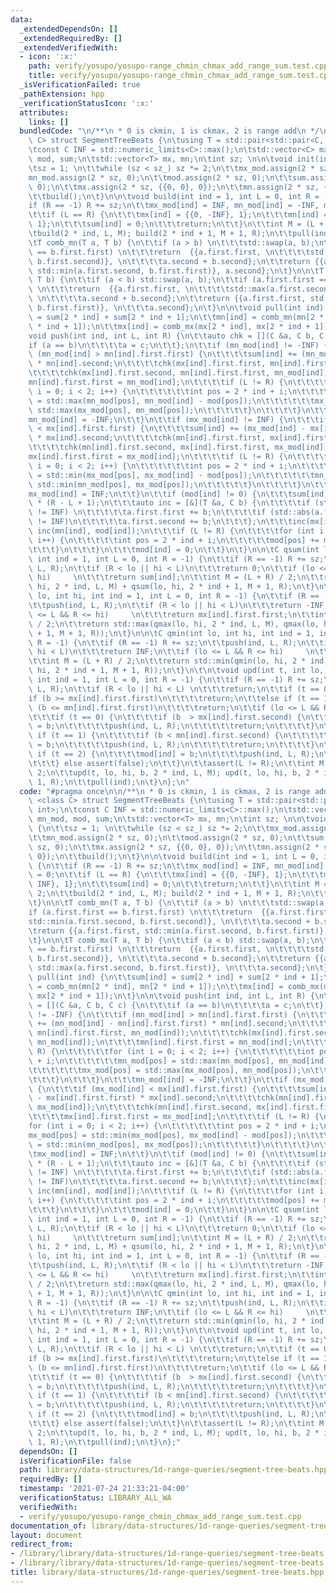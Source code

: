 ```yaml
---
data:
  _extendedDependsOn: []
  _extendedRequiredBy: []
  _extendedVerifiedWith:
  - icon: ':x:'
    path: verify/yosupo/yosupo-range_chmin_chmax_add_range_sum.test.cpp
    title: verify/yosupo/yosupo-range_chmin_chmax_add_range_sum.test.cpp
  _isVerificationFailed: true
  _pathExtension: hpp
  _verificationStatusIcon: ':x:'
  attributes:
    links: []
  bundledCode: "\n/**\n * 0 is ckmin, 1 is ckmax, 2 is range add\n */\ntemplate <class\
    \ C> struct SegmentTreeBeats {\n\tusing T = std::pair<std::pair<C, C>, int>;\n\
    \tconst C INF = std::numeric_limits<C>::max();\n\tstd::vector<C> mx_mod, mn_mod,\
    \ mod, sum;\n\tstd::vector<T> mx, mn;\n\tint sz; \n\n\tvoid init(int sz_) {\n\t\
    \tsz = 1; \n\t\twhile (sz < sz_) sz *= 2;\n\t\tmx_mod.assign(2 * sz, 0);\n\t\t\
    mn_mod.assign(2 * sz, 0);\n\t\tmod.assign(2 * sz, 0);\n\t\tsum.assign(2 * sz,\
    \ 0);\n\t\tmx.assign(2 * sz, {{0, 0}, 0});\n\t\tmn.assign(2 * sz, {{0, 0}, 0});\n\
    \t\tbuild();\n\t}\n\n\tvoid build(int ind = 1, int L = 0, int R = -1) {\n\t\t\
    if (R == -1) R += sz;\n\t\tmx_mod[ind] = INF, mn_mod[ind] = -INF, mod[ind] = 0;\n\
    \t\tif (L == R) {\n\t\t\tmx[ind] = {{0, -INF}, 1};\n\t\t\tmn[ind] = {{0, INF},\
    \ 1};\n\t\t\tsum[ind] = 0;\n\t\t\treturn;\n\t\t}\n\t\tint M = (L + R) / 2;\n\t\
    \tbuild(2 * ind, L, M); build(2 * ind + 1, M + 1, R);\n\t\tpull(ind);\n\t}\n\n\
    \tT comb_mn(T a, T b) {\n\t\tif (a > b) \n\t\t\tstd::swap(a, b);\n\t\tif (a.first.first\
    \ == b.first.first) \n\t\t\treturn  {{a.first.first, \n\t\t\t\tstd::min(a.first.second,\
    \ b.first.second)}, \n\t\t\t\ta.second + b.second};\n\t\treturn {{a.first.first,\
    \ std::min(a.first.second, b.first.first)}, a.second};\n\t}\n\n\tT comb_mx(T a,\
    \ T b) {\n\t\tif (a < b) std::swap(a, b);\n\t\tif (a.first.first == b.first.first)\
    \ \n\t\t\treturn  {{a.first.first, \n\t\t\t\tstd::max(a.first.second, b.first.second)},\
    \ \n\t\t\t\ta.second + b.second};\n\t\treturn {{a.first.first, std::max(a.first.second,\
    \ b.first.first)}, \n\t\t\ta.second};\n\t}\n\n\tvoid pull(int ind) {\n\t\tsum[ind]\
    \ = sum[2 * ind] + sum[2 * ind + 1];\n\t\tmn[ind] = comb_mn(mn[2 * ind], mn[2\
    \ * ind + 1]);\n\t\tmx[ind] = comb_mx(mx[2 * ind], mx[2 * ind + 1]);\n\t}\n\n\t\
    void push(int ind, int L, int R) {\n\t\tauto chk = [](C &a, C b, C c) {\n\t\t\t\
    if (a == b)\n\t\t\t\ta = c;\n\t\t};\n\t\tif (mn_mod[ind] != -INF) {\n\t\t\tif\
    \ (mn_mod[ind] > mn[ind].first.first) {\n\t\t\t\tsum[ind] += (mn_mod[ind] - mn[ind].first.first)\
    \ * mn[ind].second;\n\t\t\t\tchk(mx[ind].first.first, mn[ind].first.first, mn_mod[ind]);\n\
    \t\t\t\tchk(mx[ind].first.second, mn[ind].first.first, mn_mod[ind]);\n\t\t\t\t\
    mn[ind].first.first = mn_mod[ind];\n\t\t\t\tif (L != R) {\n\t\t\t\t\tfor (int\
    \ i = 0; i < 2; i++) {\n\t\t\t\t\t\tint pos = 2 * ind + i;\n\t\t\t\t\t\tmn_mod[pos]\
    \ = std::max(mn_mod[pos], mn_mod[ind] - mod[pos]);\n\t\t\t\t\t\tmx_mod[pos] =\
    \ std::max(mx_mod[pos], mn_mod[pos]);\n\t\t\t\t\t}\n\t\t\t\t}\n\t\t\t}\n\t\t\t\
    mn_mod[ind] = -INF;\n\t\t}\n\t\tif (mx_mod[ind] != INF) {\n\t\t\tif (mx_mod[ind]\
    \ < mx[ind].first.first) {\n\t\t\t\tsum[ind] += (mx_mod[ind] - mx[ind].first.first)\
    \ * mx[ind].second;\n\t\t\t\tchk(mn[ind].first.first, mx[ind].first.first, mx_mod[ind]);\n\
    \t\t\t\tchk(mn[ind].first.second, mx[ind].first.first, mx_mod[ind]);\n\t\t\t\t\
    mx[ind].first.first = mx_mod[ind];\n\t\t\t\tif (L != R) {\n\t\t\t\t\tfor (int\
    \ i = 0; i < 2; i++) {\n\t\t\t\t\t\tint pos = 2 * ind + i;\n\t\t\t\t\t\tmx_mod[pos]\
    \ = std::min(mx_mod[pos], mx_mod[ind] - mod[pos]);\n\t\t\t\t\t\tmn_mod[pos] =\
    \ std::min(mn_mod[pos], mx_mod[pos]);\n\t\t\t\t\t}\n\t\t\t\t}\n\t\t\t}\n\t\t\t\
    mx_mod[ind] = INF;\n\t\t}\n\t\tif (mod[ind] != 0) {\n\t\t\tsum[ind] += mod[ind]\
    \ * (R - L + 1);\n\t\t\tauto inc = [&](T &a, C b) {\n\t\t\t\tif (std::abs(a.first.first)\
    \ != INF) \n\t\t\t\t\ta.first.first += b;\n\t\t\t\tif (std::abs(a.first.second)\
    \ != INF)\n\t\t\t\t\ta.first.second += b;\n\t\t\t};\n\t\t\tinc(mx[ind], mod[ind]);\
    \ inc(mn[ind], mod[ind]);\n\t\t\tif (L != R) {\n\t\t\t\tfor (int i = 0; i < 2;\
    \ i++) {\n\t\t\t\t\tint pos = 2 * ind + i;\n\t\t\t\t\tmod[pos] += mod[ind];\n\t\
    \t\t\t}\n\t\t\t}\n\t\t\tmod[ind] = 0;\n\t\t}\n\t}\n\n\tC qsum(int lo, int hi,\
    \ int ind = 1, int L = 0, int R = -1) {\n\t\tif (R == -1) R += sz;\n\t\tpush(ind,\
    \ L, R);\n\t\tif (R < lo || hi < L)\n\t\t\treturn 0;\n\t\tif (lo <= L && R <=\
    \ hi)     \n\t\t\treturn sum[ind];\n\t\tint M = (L + R) / 2;\n\t\treturn qsum(lo,\
    \ hi, 2 * ind, L, M) + qsum(lo, hi, 2 * ind + 1, M + 1, R);\n\t}\n\n\tC qmax(int\
    \ lo, int hi, int ind = 1, int L = 0, int R = -1) {\n\t\tif (R == -1) R += sz;\n\
    \t\tpush(ind, L, R);\n\t\tif (R < lo || hi < L)\n\t\t\treturn -INF;\n\t\tif (lo\
    \ <= L && R <= hi)     \n\t\t\treturn mx[ind].first.first;\n\t\tint M = (L + R)\
    \ / 2;\n\t\treturn std::max(qmax(lo, hi, 2 * ind, L, M), qmax(lo, hi, 2 * ind\
    \ + 1, M + 1, R));\n\t}\n\n\tC qmin(int lo, int hi, int ind = 1, int L = 0, int\
    \ R = -1) {\n\t\tif (R == -1) R += sz;\n\t\tpush(ind, L, R);\n\t\tif (R < lo ||\
    \ hi < L)\n\t\t\treturn INF;\n\t\tif (lo <= L && R <= hi)     \n\t\t\treturn mn[ind].first.first;\n\
    \t\tint M = (L + R) / 2;\n\t\treturn std::min(qmin(lo, hi, 2 * ind, L, M), qmin(lo,\
    \ hi, 2 * ind + 1, M + 1, R));\n\t}\n\t\n\tvoid upd(int t, int lo, int hi, C b,\
    \ int ind = 1, int L = 0, int R = -1) {\n\t\tif (R == -1) R += sz;\n\t\tpush(ind,\
    \ L, R);\n\t\tif (R < lo || hi < L) \n\t\t\treturn;\n\t\tif (t == 0) \n\t\t\t\
    if (b >= mx[ind].first.first)\n\t\t\t\treturn;\n\t\telse if (t == 1)\n\t\t\tif\
    \ (b <= mn[ind].first.first)\n\t\t\t\treturn;\n\t\tif (lo <= L && R <= hi) {\n\
    \t\t\tif (t == 0) {\n\t\t\t\tif (b  > mx[ind].first.second) {\n\t\t\t\t\tmx_mod[ind]\
    \ = b;\n\t\t\t\t\tpush(ind, L, R);\n\t\t\t\t\treturn;\n\t\t\t\t}\n\t\t\t} else\
    \ if (t == 1) {\n\t\t\t\tif (b < mn[ind].first.second) {\n\t\t\t\t\tmn_mod[ind]\
    \ = b;\n\t\t\t\t\tpush(ind, L, R);\n\t\t\t\t\treturn;\n\t\t\t\t}\n\t\t\t} else\
    \ if (t == 2) {\n\t\t\t\tmod[ind] = b;\n\t\t\t\tpush(ind, L, R);\n\t\t\t\treturn;\n\
    \t\t\t} else assert(false);\n\t\t}\n\t\tassert(L != R);\n\t\tint M = (L + R) /\
    \ 2;\n\t\tupd(t, lo, hi, b, 2 * ind, L, M); upd(t, lo, hi, b, 2 * ind + 1, M +\
    \ 1, R);\n\t\tpull(ind);\n\t}\n};\n"
  code: "#pragma once\n\n/**\n * 0 is ckmin, 1 is ckmax, 2 is range add\n */\ntemplate\
    \ <class C> struct SegmentTreeBeats {\n\tusing T = std::pair<std::pair<C, C>,\
    \ int>;\n\tconst C INF = std::numeric_limits<C>::max();\n\tstd::vector<C> mx_mod,\
    \ mn_mod, mod, sum;\n\tstd::vector<T> mx, mn;\n\tint sz; \n\n\tvoid init(int sz_)\
    \ {\n\t\tsz = 1; \n\t\twhile (sz < sz_) sz *= 2;\n\t\tmx_mod.assign(2 * sz, 0);\n\
    \t\tmn_mod.assign(2 * sz, 0);\n\t\tmod.assign(2 * sz, 0);\n\t\tsum.assign(2 *\
    \ sz, 0);\n\t\tmx.assign(2 * sz, {{0, 0}, 0});\n\t\tmn.assign(2 * sz, {{0, 0},\
    \ 0});\n\t\tbuild();\n\t}\n\n\tvoid build(int ind = 1, int L = 0, int R = -1)\
    \ {\n\t\tif (R == -1) R += sz;\n\t\tmx_mod[ind] = INF, mn_mod[ind] = -INF, mod[ind]\
    \ = 0;\n\t\tif (L == R) {\n\t\t\tmx[ind] = {{0, -INF}, 1};\n\t\t\tmn[ind] = {{0,\
    \ INF}, 1};\n\t\t\tsum[ind] = 0;\n\t\t\treturn;\n\t\t}\n\t\tint M = (L + R) /\
    \ 2;\n\t\tbuild(2 * ind, L, M); build(2 * ind + 1, M + 1, R);\n\t\tpull(ind);\n\
    \t}\n\n\tT comb_mn(T a, T b) {\n\t\tif (a > b) \n\t\t\tstd::swap(a, b);\n\t\t\
    if (a.first.first == b.first.first) \n\t\t\treturn  {{a.first.first, \n\t\t\t\t\
    std::min(a.first.second, b.first.second)}, \n\t\t\t\ta.second + b.second};\n\t\
    \treturn {{a.first.first, std::min(a.first.second, b.first.first)}, a.second};\n\
    \t}\n\n\tT comb_mx(T a, T b) {\n\t\tif (a < b) std::swap(a, b);\n\t\tif (a.first.first\
    \ == b.first.first) \n\t\t\treturn  {{a.first.first, \n\t\t\t\tstd::max(a.first.second,\
    \ b.first.second)}, \n\t\t\t\ta.second + b.second};\n\t\treturn {{a.first.first,\
    \ std::max(a.first.second, b.first.first)}, \n\t\t\ta.second};\n\t}\n\n\tvoid\
    \ pull(int ind) {\n\t\tsum[ind] = sum[2 * ind] + sum[2 * ind + 1];\n\t\tmn[ind]\
    \ = comb_mn(mn[2 * ind], mn[2 * ind + 1]);\n\t\tmx[ind] = comb_mx(mx[2 * ind],\
    \ mx[2 * ind + 1]);\n\t}\n\n\tvoid push(int ind, int L, int R) {\n\t\tauto chk\
    \ = [](C &a, C b, C c) {\n\t\t\tif (a == b)\n\t\t\t\ta = c;\n\t\t};\n\t\tif (mn_mod[ind]\
    \ != -INF) {\n\t\t\tif (mn_mod[ind] > mn[ind].first.first) {\n\t\t\t\tsum[ind]\
    \ += (mn_mod[ind] - mn[ind].first.first) * mn[ind].second;\n\t\t\t\tchk(mx[ind].first.first,\
    \ mn[ind].first.first, mn_mod[ind]);\n\t\t\t\tchk(mx[ind].first.second, mn[ind].first.first,\
    \ mn_mod[ind]);\n\t\t\t\tmn[ind].first.first = mn_mod[ind];\n\t\t\t\tif (L !=\
    \ R) {\n\t\t\t\t\tfor (int i = 0; i < 2; i++) {\n\t\t\t\t\t\tint pos = 2 * ind\
    \ + i;\n\t\t\t\t\t\tmn_mod[pos] = std::max(mn_mod[pos], mn_mod[ind] - mod[pos]);\n\
    \t\t\t\t\t\tmx_mod[pos] = std::max(mx_mod[pos], mn_mod[pos]);\n\t\t\t\t\t}\n\t\
    \t\t\t}\n\t\t\t}\n\t\t\tmn_mod[ind] = -INF;\n\t\t}\n\t\tif (mx_mod[ind] != INF)\
    \ {\n\t\t\tif (mx_mod[ind] < mx[ind].first.first) {\n\t\t\t\tsum[ind] += (mx_mod[ind]\
    \ - mx[ind].first.first) * mx[ind].second;\n\t\t\t\tchk(mn[ind].first.first, mx[ind].first.first,\
    \ mx_mod[ind]);\n\t\t\t\tchk(mn[ind].first.second, mx[ind].first.first, mx_mod[ind]);\n\
    \t\t\t\tmx[ind].first.first = mx_mod[ind];\n\t\t\t\tif (L != R) {\n\t\t\t\t\t\
    for (int i = 0; i < 2; i++) {\n\t\t\t\t\t\tint pos = 2 * ind + i;\n\t\t\t\t\t\t\
    mx_mod[pos] = std::min(mx_mod[pos], mx_mod[ind] - mod[pos]);\n\t\t\t\t\t\tmn_mod[pos]\
    \ = std::min(mn_mod[pos], mx_mod[pos]);\n\t\t\t\t\t}\n\t\t\t\t}\n\t\t\t}\n\t\t\
    \tmx_mod[ind] = INF;\n\t\t}\n\t\tif (mod[ind] != 0) {\n\t\t\tsum[ind] += mod[ind]\
    \ * (R - L + 1);\n\t\t\tauto inc = [&](T &a, C b) {\n\t\t\t\tif (std::abs(a.first.first)\
    \ != INF) \n\t\t\t\t\ta.first.first += b;\n\t\t\t\tif (std::abs(a.first.second)\
    \ != INF)\n\t\t\t\t\ta.first.second += b;\n\t\t\t};\n\t\t\tinc(mx[ind], mod[ind]);\
    \ inc(mn[ind], mod[ind]);\n\t\t\tif (L != R) {\n\t\t\t\tfor (int i = 0; i < 2;\
    \ i++) {\n\t\t\t\t\tint pos = 2 * ind + i;\n\t\t\t\t\tmod[pos] += mod[ind];\n\t\
    \t\t\t}\n\t\t\t}\n\t\t\tmod[ind] = 0;\n\t\t}\n\t}\n\n\tC qsum(int lo, int hi,\
    \ int ind = 1, int L = 0, int R = -1) {\n\t\tif (R == -1) R += sz;\n\t\tpush(ind,\
    \ L, R);\n\t\tif (R < lo || hi < L)\n\t\t\treturn 0;\n\t\tif (lo <= L && R <=\
    \ hi)     \n\t\t\treturn sum[ind];\n\t\tint M = (L + R) / 2;\n\t\treturn qsum(lo,\
    \ hi, 2 * ind, L, M) + qsum(lo, hi, 2 * ind + 1, M + 1, R);\n\t}\n\n\tC qmax(int\
    \ lo, int hi, int ind = 1, int L = 0, int R = -1) {\n\t\tif (R == -1) R += sz;\n\
    \t\tpush(ind, L, R);\n\t\tif (R < lo || hi < L)\n\t\t\treturn -INF;\n\t\tif (lo\
    \ <= L && R <= hi)     \n\t\t\treturn mx[ind].first.first;\n\t\tint M = (L + R)\
    \ / 2;\n\t\treturn std::max(qmax(lo, hi, 2 * ind, L, M), qmax(lo, hi, 2 * ind\
    \ + 1, M + 1, R));\n\t}\n\n\tC qmin(int lo, int hi, int ind = 1, int L = 0, int\
    \ R = -1) {\n\t\tif (R == -1) R += sz;\n\t\tpush(ind, L, R);\n\t\tif (R < lo ||\
    \ hi < L)\n\t\t\treturn INF;\n\t\tif (lo <= L && R <= hi)     \n\t\t\treturn mn[ind].first.first;\n\
    \t\tint M = (L + R) / 2;\n\t\treturn std::min(qmin(lo, hi, 2 * ind, L, M), qmin(lo,\
    \ hi, 2 * ind + 1, M + 1, R));\n\t}\n\t\n\tvoid upd(int t, int lo, int hi, C b,\
    \ int ind = 1, int L = 0, int R = -1) {\n\t\tif (R == -1) R += sz;\n\t\tpush(ind,\
    \ L, R);\n\t\tif (R < lo || hi < L) \n\t\t\treturn;\n\t\tif (t == 0) \n\t\t\t\
    if (b >= mx[ind].first.first)\n\t\t\t\treturn;\n\t\telse if (t == 1)\n\t\t\tif\
    \ (b <= mn[ind].first.first)\n\t\t\t\treturn;\n\t\tif (lo <= L && R <= hi) {\n\
    \t\t\tif (t == 0) {\n\t\t\t\tif (b  > mx[ind].first.second) {\n\t\t\t\t\tmx_mod[ind]\
    \ = b;\n\t\t\t\t\tpush(ind, L, R);\n\t\t\t\t\treturn;\n\t\t\t\t}\n\t\t\t} else\
    \ if (t == 1) {\n\t\t\t\tif (b < mn[ind].first.second) {\n\t\t\t\t\tmn_mod[ind]\
    \ = b;\n\t\t\t\t\tpush(ind, L, R);\n\t\t\t\t\treturn;\n\t\t\t\t}\n\t\t\t} else\
    \ if (t == 2) {\n\t\t\t\tmod[ind] = b;\n\t\t\t\tpush(ind, L, R);\n\t\t\t\treturn;\n\
    \t\t\t} else assert(false);\n\t\t}\n\t\tassert(L != R);\n\t\tint M = (L + R) /\
    \ 2;\n\t\tupd(t, lo, hi, b, 2 * ind, L, M); upd(t, lo, hi, b, 2 * ind + 1, M +\
    \ 1, R);\n\t\tpull(ind);\n\t}\n};"
  dependsOn: []
  isVerificationFile: false
  path: library/data-structures/1d-range-queries/segment-tree-beats.hpp
  requiredBy: []
  timestamp: '2021-07-24 21:33:21-04:00'
  verificationStatus: LIBRARY_ALL_WA
  verifiedWith:
  - verify/yosupo/yosupo-range_chmin_chmax_add_range_sum.test.cpp
documentation_of: library/data-structures/1d-range-queries/segment-tree-beats.hpp
layout: document
redirect_from:
- /library/library/data-structures/1d-range-queries/segment-tree-beats.hpp
- /library/library/data-structures/1d-range-queries/segment-tree-beats.hpp.html
title: library/data-structures/1d-range-queries/segment-tree-beats.hpp
---
```

